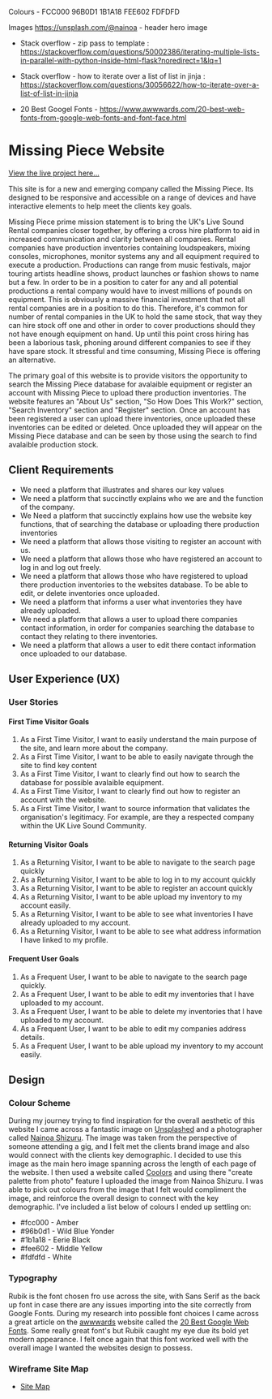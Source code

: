 
Colours - FCC000    96B0D1  1B1A18  FEE602  FDFDFD

Images
https://unsplash.com/@nainoa - header hero image

* Stack overflow - zip pass to template : https://stackoverflow.com/questions/50002386/iterating-multiple-lists-in-parallel-with-python-inside-html-flask?noredirect=1&lq=1

* Stack overflow - how to iterate over a list of list in jinja : https://stackoverflow.com/questions/30056622/how-to-iterate-over-a-list-of-list-in-jinja

* 20 Best Googel Fonts - https://www.awwwards.com/20-best-web-fonts-from-google-web-fonts-and-font-face.html


# Missing Piece Website
<a href="#">View the live project here...</a>

This site is for a new and emerging company called the Missing Piece. Its designed to be responsive and accessible on a range of devices and have interactive elements to help meet the clients key goals. 

Missing Piece prime mission statement is to bring the UK's Live Sound Rental companies closer together, by offering a cross hire platform to aid in increased communication and clarity between all companies. Rental companies have production inventories containing loudspeakers, mixing consoles, microphones, monitor systems any and all equipment required to execute a production. Productions can range from music festivals, major touring artists headline shows, product launches or fashion shows to name but a few. In order to be in a position to cater for any and all potential productions a rental company would have to invest millions of pounds on equipment. This is obviously a massive financial investment that not all rental companies are in a position to do this. Therefore, it's common for number of rental companies in the UK to hold the same stock, that way they can hire stock off one and other in order to cover productions should they not have enough equipment on hand. Up until this point cross hiring has been a laborious task, phoning around different companies to see if they have spare stock. It stressful and time consuming, Missing Piece is offering an alternative. 

The primary goal of this website is to provide visitors the opportunity to search the Missing Piece database for avalaible equipment or register an account with Missing Piece to upload there production inventories. The website features an "About Us" section, "So How Does This Work?" section, "Search Inventory" section and "Register" section. Once an account has been registered a user can upload there inventories, once uploaded these inventories can be edited or deleted. Once uploaded they will appear on the Missing Piece database and can be seen by those using the search to find avalaible production stock.   

## Client Requirements
* We need a platform that illustrates and shares our key values
* We need a platform that succinctly explains who we are and the function of the company. 
*  We Need a platform that succinctly explains how use the website key functions, that of searching the database or uploading there production inventories
* We need a platform that allows those visiting to register an account with us. 
* We need a platform that allows those who have registered an account to log in and log out freely.
* We need a platform that allows those who have registered to upload there production inventories to the websites database. To be able to edit, or delete inventories once uploaded. 
* We need a platform that informs a user what inventories they have already uploaded. 
* We need a platform that allows a user to upload there companies contact information, in order for companies searching the database to contact they relating to there inventories. 
* We need a platform that allows a user to edit there contact information once uploaded to our database.  

## User Experience (UX) 

### User Stories
#### First Time Visitor Goals
1.  As a First Time Visitor, I want to easily understand the main purpose of the site, and learn more about the company.
2. As a First Time Visitor, I want to be able to easily navigate through the site to find key content
3. As a First Time Visitor, I want to clearly find out how to search the database for possible avalaible equipment.
4. As a First Time Visitor, I want to clearly find out how to register an account with the website.
5. As a First Time Visitor, I want to source information that validates the organisation's legitimacy. For example, are they a respected company within the UK Live Sound Community. 

#### Returning Visitor Goals
1. As a Returning Visitor, I want to be able to navigate to the search page quickly
2. As a Returning Visitor, I want to be able to log in to my account quickly
3. As a Returning Visitor, I want to be able to register an account quickly
4. As a Returning Visitor, I want to be able upload my inventory to my account easily. 
5. As a Returning Visitor,  I want to be able to see what inventories I have already uploaded to my account.
6. As a Returning Visitor, I want to be able to see what address information I have linked to my profile. 

#### Frequent User Goals
1. As a Frequent User, I want to be able to navigate to the search page quickly.
2. As a Frequent User, I want to be able to edit my inventories that I have uploaded to my account. 
3. As a Frequent User, I want to be able to delete my inventories that I have uploaded to my account. 
4. As a Frequent User, I want to be able to edit my companies address details.
5. As a Frequent User, I want to be able upload my inventory to my account easily. 

## Design 
### Colour Scheme
During my journey trying to find inspiration for the overall aesthetic of this website I came across a fantastic image on <a  href="https://unsplash.com/">Unsplashed</a> and a photographer called <a href ="https://unsplash.com/@nainoa">Nainoa Shizuru</a>. The image was taken from the perspective of someone attending a gig, and I felt met the clients brand image and also would connect with the clients key demographic. I decided to use this image as the main hero image spanning across the length of each page of the website. I then used a website called  <a  href="https://coolors.co/">Coolors</a> and using there "create palette from photo" feature I uploaded the image from Nainoa Shizuru. I was able to pick out colours from the image that I felt would compliment the image, and reinforce the overall design to connect with the key demographic. I've included a list below of colours I ended up settling on: 
 * #fcc000  - Amber
 * #96b0d1 - Wild Blue Yonder
 * #1b1a18 - Eerie Black
 * #fee602 - Middle Yellow
 * #fdfdfd - White
 
 ### Typography
 Rubik is the font chosen fro use across the site, with Sans Serif as the back up font in case there are any issues importing into the site correctly from Google Fonts. During my research into possible font choices I came across a great article on the <a  href="https://www.awwwards.com/">awwwards</a> website called the <a  href="https://www.awwwards.com/20-best-web-fonts-from-google-web-fonts-and-font-face.html">20 Best Google Web Fonts</a>. Some really great font's but Rubik caught my eye due its bold yet modern appearance. I felt once again that this font worked well with the overall image I wanted the websites design to possess.

 ### Wireframe Site Map
 * <a href="static/assets/images/README_images/site_map.png" target="_blank"> Site Map</a>